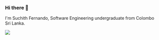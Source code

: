 ### Hi there 👋
I'm Suchith Fernando, Software Engineering undergraduate from Colombo Sri Lanka.
<!--
**Suchithfernando/Suchithfernando** is a ✨ _special_ ✨ repository because its `README.md` (this file) appears on your GitHub profile.


- 🔭 I’m currently working on something cool
- 🌱 I’m currently learning Full Stack Developing
- 👯 I’m looking to collaborate on Web Developing
- 🤔 I’m looking for help with Anything related to IT
- 💬 Ask me about Web
- 📫 How to reach me: suchithdevfdo@gmail.com
- 😄 Pronouns: he/him
- ⚡ Fun fact: I Love Sing and Dramatist in few Stage Dramas
-->

<img align="center" src="https://github-readme-stats.vercel.app/api/<CARD_TYPE>/?username=<USERNAME>&theme=<THEME_NAME>" />

